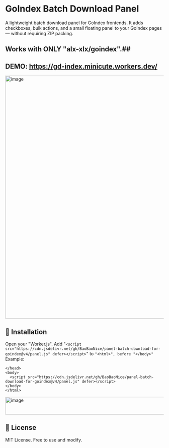 # GoIndex Batch Download Panel #

A lightweight batch download panel for GoIndex frontends.
It adds checkboxes, bulk actions, and a small floating panel to your GoIndex pages — without requiring ZIP packing.
## Works with ONLY "**alx-xlx/goindex**".##

## DEMO: https://gd-index.minicute.workers.dev/ ##

<img width="840" height="772" alt="image" src="https://github.com/user-attachments/assets/5747367f-f143-45bd-bbb5-d63d6d73e350" />

## 🚀 Installation ##

Open your "Worker.js". Add "```<script src="https://cdn.jsdelivr.net/gh/BaoBaoNice/panel-batch-download-for-goindex@v4/panel.js" defer></script>```" to ```"<html>", before "</body>"```
Example:
```
</head>
<body>
  <script src="https://cdn.jsdelivr.net/gh/BaoBaoNice/panel-batch-download-for-goindex@v4/panel.js" defer></script>
</body>
</html>
```

<img width="902" height="56" alt="image" src="https://github.com/user-attachments/assets/7fc11911-05ca-4482-ad89-4494f9a79f52" />

## 🧾 License ##

MIT License. Free to use and modify.
